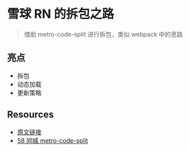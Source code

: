 # 雪球 RN 的拆包之路

> 借助 metro-code-split 进行拆包，类似 webpack 中的思路

## 亮点

- 拆包
- 动态加载
- 更新策略

## Resources

- [原文链接](https://juejin.cn/post/7291931852789661750)
- [58 同城 metro-code-split](https://github.com/wuba/metro-code-split)
